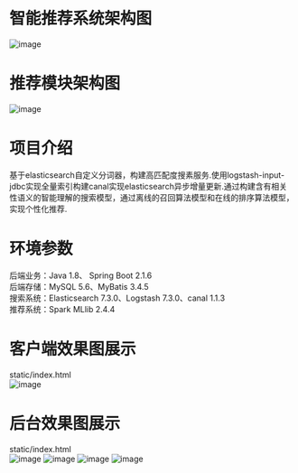 # 智能推荐系统架构图
![image](https://user-images.githubusercontent.com/50624748/171990563-fdb23583-09e7-4a42-9839-952558343557.png)
# 推荐模块架构图
![image](https://user-images.githubusercontent.com/50624748/172138628-3ef28db9-cf00-43a4-b673-aca8eca0c047.png)
# 项目介绍
基于elasticsearch自定义分词器，构建高匹配度搜素服务.使用logstash-input-jdbc实现全量索引构建canal实现elasticsearch异步增量更新.通过构建含有相关性语义的智能理解的搜索模型，通过离线的召回算法模型和在线的排序算法模型，实现个性化推荐.
# 环境参数
后端业务：Java 1.8、 Spring Boot 2.1.6  
后端存储：MySQL 5.6、MyBatis 3.4.5  
搜索系统：Elasticsearch 7.3.0、Logstash 7.3.0、canal 1.1.3  
推荐系统：Spark MLlib 2.4.4  
# 客户端效果图展示
static/index.html  
![image](https://user-images.githubusercontent.com/50624748/172139584-79678609-18a6-404c-be00-0189b8404c74.png)
# 后台效果图展示
static/index.html  
![image](https://user-images.githubusercontent.com/50624748/172139887-3732f34b-846b-43fd-8844-1fe8cfb9d7b7.png)
![image](https://user-images.githubusercontent.com/50624748/172139909-df57320c-609c-46c9-9e0b-83d1710659ae.png)
![image](https://user-images.githubusercontent.com/50624748/172139934-9ceebccb-1782-4a76-a165-8bd7c73ef5ad.png)
![image](https://user-images.githubusercontent.com/50624748/172140097-979c871a-722e-44df-9d68-90edc00f1362.png)
